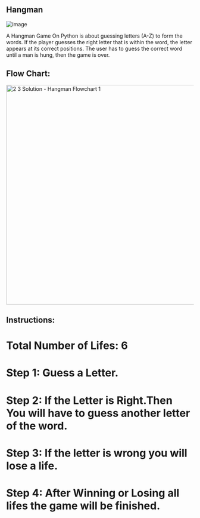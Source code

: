 ## Hangman
![image](https://user-images.githubusercontent.com/57057146/126118936-cb9009bc-e848-4581-9707-43b2f976a9c4.png)

A Hangman Game On Python is about guessing letters (A-Z) to form the words. If the player guesses the right letter that is within the word, the letter appears at its correct positions. The user has to guess the correct word until a man is hung, then the game is over.

## Flow Chart:

<img width="588" alt="2 3 Solution - Hangman Flowchart 1" src="https://user-images.githubusercontent.com/57057146/126119244-8edf67ec-d2c4-4c40-be1c-a57759523b3c.png">

## Instructions:

# Total Number of Lifes: 6

# Step 1: Guess a Letter.
# Step 2: If the Letter is Right.Then You will have to guess another letter of the word.
# Step 3: If the letter is wrong you will lose a life.
# Step 4: After Winning or Losing all lifes the game will be finished.
